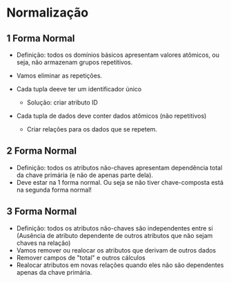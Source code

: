 # Normalização

## 1 Forma Normal 

- Definição: todos os domínios básicos apresentam valores atômicos, ou seja, não armazenam grupos repetitivos. 
- Vamos eliminar as repetições.

- Cada tupla deeve ter um identificador único
    - Solução: criar atributo ID
- Cada tupla de dados deve conter dados atômicos (não repetitivos)
    - Criar relações para os dados que se repetem.

## 2 Forma Normal

- Definição: todos os atributos não-chaves apresentam dependência total da chave primária (e não de apenas parte dela). 
- Deve estar na 1 forma normal. 
Ou seja se não tiver chave-composta está na segunda forma normal!

## 3 Forma Normal
- Definição: todos os atributos não-chaves são independentes entre si (Ausência de atributo dependente de outros atributos que não sejam chaves na relação)
- Vamos remover ou realocar os atributos que derivam de outros dados
- Remover campos de "total" e outros cálculos
- Realocar atributos em novas relações quando eles não são dependentes apenas da chave primária.
